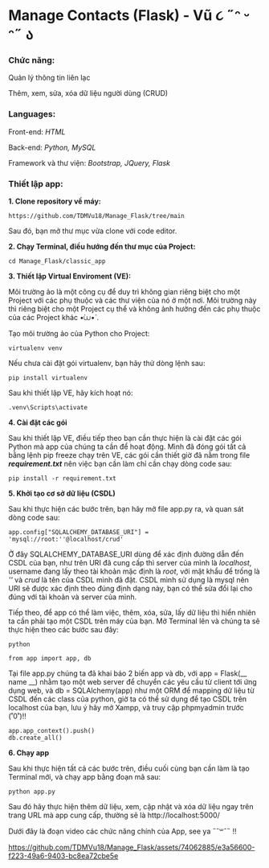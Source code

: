# Manage Contacts (Flask) - Vũ ૮ ˶ᵔ ᵕ ᵔ˶ ა
### Chức năng: ###
   Quản lý thông tin liên lạc
   
   Thêm, xem, sửa, xóa dữ liệu người dùng (CRUD)

### Languages: ###

   Front-end: *HTML*

   Back-end: *Python, MySQL*

   Framework và thư viện: *Bootstrap, JQuery, Flask*

### Thiết lập app: ###
   **1. Clone repository về máy:**
   ```
   https://github.com/TDMVu18/Manage_Flask/tree/main
   ```
   Sau đó, bạn mở thư mục vừa clone với code editor.
   
   **2. Chạy Terminal, điều hướng đến thư mục của Project:**
   
   ```
   cd Manage_Flask/classic_app
   ```
   **3. Thiết lập Virtual Enviroment (VE):**
      
Môi trường ảo là một công cụ để duy trì không gian riêng biệt cho một Project với các phụ thuộc và các thư viện của nó ở một nơi. Môi trường này thì riêng biệt cho một Project cụ thể và không ảnh hưởng đến các phụ thuộc của các Project khác •̀⩊•́ .

Tạo môi trường ảo của Python cho Project:
   ```
   virtualenv venv
   ```
   Nếu chưa cài đặt gói virtualenv, bạn hãy thử dòng lệnh sau:
   ```
   pip install virtualenv
   ```
   Sau khi thiết lập VE, hãy kích hoạt nó:
   ```
   .venv\Scripts\activate
   ```
   **4. Cài đặt các gói**
      
Sau khi thiết lập VE, điều tiếp theo bạn cần thực hiện là cài đặt các gói Python mà app của chúng ta cần để hoạt động.
Mình đã đóng gói tất cả bằng lệnh pip freeze chạy trên VE, các gói cần thiết giờ đã nằm trong file ***requirement.txt*** nên việc bạn cần làm chỉ cần chạy dòng code sau:
   ```
   pip install -r requirement.txt
   ```
   **5. Khởi tạo cơ sở dữ liệu (CSDL)**

Sau khi thực hiện các bước trên, bạn hãy mở file app.py ra, và quan sát dòng code sau:
   ```
   app.config["SQLALCHEMY_DATABASE_URI"] = 'mysql://root:''@localhost/crud'
   ```
Ở đây SQLALCHEMY_DATABASE_URI dùng để xác định đường dẫn đến CSDL của bạn, như trên URI đã cung cấp thì server của mình là *localhost*, username đang lấy theo tài khoản mặc định là *root*, với mật khẩu để trống là *''* và *crud* là tên của CSDL mình đã đặt. CSDL mình sử dụng là mysql nên URI sẽ được xác định theo đúng định dạng này, bạn có thể sửa đổi lại cho đúng với tài khoản và server của mình.

Tiếp theo, để app có thể làm việc, thêm, xóa, sửa, lấy dữ liệu thì hiển nhiên ta cần phải tạo một CSDL trên máy của bạn. Mở Terminal lên và chúng ta sẽ thực hiện theo các bước sau đây:
   ```
   python
   ```
   ```
   from app import app, db
   ```
Tại file app.py chúng ta đã khai báo 2 biến app và db, với app = Flask(__ name __) nhằm tạo một web server để chuyển các yêu cầu từ client tới ứng dụng web, và db = SQLAlchemy(app) như một ORM để mapping dữ liệu từ CSDL đến các class của python, giờ ta có thể sử dụng để tạo CSDL trên localhost của bạn, lưu ý hãy mở Xampp, và truy cập phpmyadmin trước (˚0˚)!!
   ```
   app.app_context().push()
   db.create_all()
   ```
**6. Chạy app**

Sau khi thực hiện tất cả các bước trên, điều cuối cùng bạn cần làm là tạo Terminal mới, và chạy app bằng đoạn mã sau:
   ```
   python app.py
   ```
Sau đó hãy thực hiện thêm dữ liệu, xem, cập nhật và xóa dữ liệu ngay trên trang URL mà app cung cấp, thường sẽ là http://localhost:5000/

Dưới đây là đoạn video các chức năng chính của App, see ya ˶ˆ꒳ˆ˵ !! 



https://github.com/TDMVu18/Manage_Flask/assets/74062885/e3a56600-f223-49a6-9403-bc8ea72cbe5e


